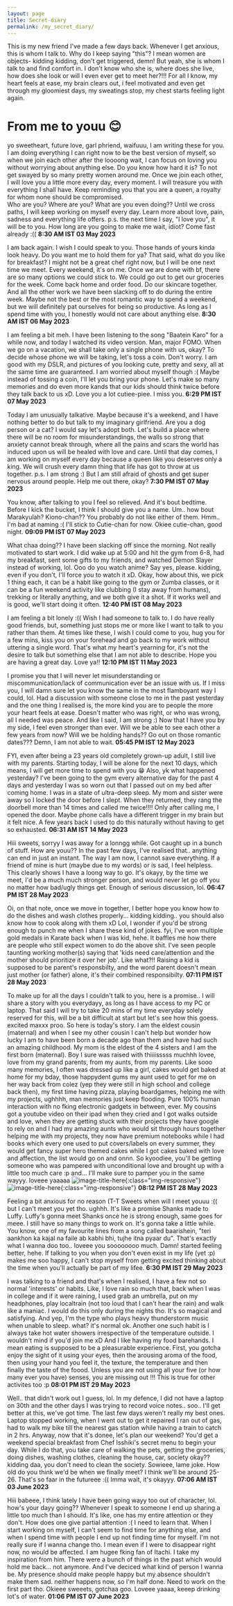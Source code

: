 ```yaml
---
layout: page
title: Secret-diary
permalink: /my_secret_diary/
---
```


This is my new friend I've made a few days back. Whenever I get anxious, this is whom I talk to. Why do I keep saying "this"? I mean women are objects- kidding kidding, don't get triggered, demn! But yeah, she is whom I talk to and find comfort in. I don't know who she is, where does she live, how does she look or will I even ever get to meet her?!!! For all I know, my heart feels at ease, my brain clears out, i feel motivated and even get through my gloomiest days, my sweatings stop, my chest starts feeling light again.

# From me to youu 😊 
yo sweetheart, future love, garl phriend, waifuuu, I am writing these for you. I am doing everything I can right now to be the best version of myself, so when we join each other after the loooong wait, I can focus on loving you without worrying about anything else. Do you know how hard it is? To not get swayed by so many pretty women around me.
Once we join each other, I will love you a little more every day, every moment. I will treasure you with everything I shall have. Keep reminding you that you are a queen, a royalty for whom none should be compromised.  
Who are you? Where are you? What are you even doing?? 
Until we cross paths, I will keep working on myself every day. Learn more about love, pain, sadness and everything life offers.
p.s. the next time I say, "I love you", it will be to you. How long are you going to make me wait, idiot? Come fast already :((
**8:30 AM IST 03 May 2023**

I am back again. I wish I could speak to you. Those hands of yours kinda look heavy. Do you want me to hold them for ya? That said, what do you like for breakfast? I might not be a great chef right now, but I will be one next time we meet. Every weekend, it's on me. Once we are done with bf, there are so many options we could stick to. We could go out to get our groceries for the week. Come back home and order food. Do our skincare together. And all the other work we have been slacking off to do during the entire week. Maybe not the best or the most romantic way to spend a weekend, but we will definitely pat ourselves for being so productive. As long as I spend time with you, I honestly would not care about anything else.
**8:30 AM IST 06 May 2023**

I am feeling a bit meh. I have been listening to the song "Baatein Karo" for a while now, and today I watched its video version. Man, major FOMO. When we go on a vacation, we shall take only a single phone with us, okay? To decide whose phone we will be taking, let's toss a coin. Don't worry. I am good with my DSLR, and pictures of you looking cute, pretty and sexy, all at the same time are guaranteed. I am worried about myself though :( Maybe instead of tossing a coin, I'll let you bring your phone. Let's make so many memories and do even more kands that our kids should think twice before they talk back to us xD. Love you a lot cutiee-piee. I miss you. 
**6:29 PM IST 07 May 2023**

Today I am unusually talkative. Maybe because it's a weekend, and I have nothing better to do but talk to my imaginary girlfriend. Are you a dog person or a cat? I would say let's adopt both. Let's build a place where there will be no room for misunderstandings, the walls so strong that anxiety cannot break through, where all the pains and scars the world has induced upon us will be healed with love and care. Until that day comes, I am working on myself every day because a queen like you deserves only a king. We will crush every damn thing that life has got to throw at us together. 
p.s. I am strong :) But I am still afraid of ghosts and get super nervous around people. Help me out there, okay?
**7:30 PM IST 07 May 2023**

You know, after talking to you I feel so relieved. And it's bout bedtime. Before I kick the bucket, I think I should give you a name. Um.. how bout Marakyulah? Kiono-chan?? You probably do not like either of them. Hmm.. I'm bad at naming :( I'll stick to Cutie-chan for now. Okiee cutie-chan, good night.
**09:09 PM IST 07 May 2023**

What chaa doing?? I have been slacking off since the morning. Not really motivated to start work. I did wake up at 5:00 and hit the gym from 6-8, had my breakfast, sent some gifts to my friends, and watched Demon Slayer instead of working, lol. Ooo do you watch anime? Say yes, please. kidding, even if you don't, I'll force you to watch it xD. Okay, how about this, we pick 1 thing each, it can be a habit like going to the gym or Zumba classes, or it can be a fun weekend activity like clubbing (I stay away from humans), trekking or literally anything, and we both give it a shot. If it works well and is good, we'll start doing it often.
**12:40 PM IST 08 May 2023**

I am feeling a bit lonely :(( Wish I had someone to talk to. I do have really good friends, but, something just stops me or more like I want to talk to you rather than them. At times like these, I wish I could come to you, hug you for a few mins, kiss you on your forehead and go back to my work without uttering a single word. That's what my heart's yearning for, it's not the desire to talk but something else that I am not able to describe. Hope you are having a great day.  Love ya!!
**12:10 PM IST 11 May 2023**

I promise you that I will never let misunderstanding or miscommunication/lack of communication ever be an issue with us. If I miss you, I will damn sure let you know the same in the most flamboyant way I could, lol. Had a discussion with someone close to me in the past yesterday and the one thing I realised is, the more kind you are to people the more your heart feels at ease. Doesn't matter who was right, or who was wrong, all I needed was peace. And like I said, I am strong :) Now that I have you by my side, I feel even stronger than ever. Will we be able to see each other a few years from now? Will we be holding hands?? Go out on those romantic dates??? Demn, I am not able to wait.
**05:45 PM IST 12 May 2023**

FYI, even after being a 23 years old completely grown-up adult, I still live with my parents. Starting today, I will be alone for the next 10 days, which means, I will get more time to spend with you 😁 Also, yk what happened yesterday? I've been going to the gym every alternative day for the past 4 days and yesterday I was so worn out that I passed out on my bed after coming home. I was in a state of ultra-deep sleep. My mom and sister were away so I locked the door before I slept. When they returned, they rang the doorbell more than 14 times and called me twice!!!! Only after calling me, I opened the door. Maybe phone calls have a different trigger in my brain but it felt nice. A few years back I used to do this naturally without having to get so exhausted. 
**06:31 AM IST 14 May 2023**

Hiii sweets, sorryy I was away for a lonngg while. Got caught up in a bunch of stuff. How are youu?? In the past few days, I've realised that.. anything can end in just an instant. The way I am now, I cannot save everything. If a friend of mine is hurt (maybe due to my words) or is sad, I feel helpless. This clearly shows I have a loong way to go. It's okayy, by the time we meet, I'd be a much much stronger person, and would never let go off you no matter how bad/ugly things get. Enough of serious discussion, lol.
**06:47 PM IST 28 May 2023**

Oi, on that note, once we move in together, I better hope you know how to do the dishes and wash clothes properly... kidding kidding.. you should also know how to cook along with them xD Lol, I wonder if you'd be strong enough to punch me when I share these kind of jokes. fyi, I've won multiple gold medals in Karate back when I was kid, hehe. It baffles me how there are people who still expect women to do the above shit. I've seen people taunting working mother(s) saying that 'kids need care/attention and the mother should prioritize it over her job'. Like what?!! Raising a kid is supposed to be parent's responsbilty, and the word parent doesn't mean just mother (or father) alone, it's their combined responsibilty.
**07:11 PM IST 28 May 2023**

To make up for all the days I couldn't talk to you, here is a promise.. I will share a story with you everydayy, as long as I have access to my PC or laptop. That said I will try to take 20 mins of my time everyday solely reserved for this, will be a bit difficult at start but let's see how this goess. excited maxxx proo. So here is today's story. I am the eldest cousin (maternal) and when I see my other cousin I can't help but wonder how lucky I am to have been born a decade ago than them and have had such an amazing childhood. My mom is the eldest of the 4 sisters and I am the first born (maternal). Boy I sure was raised with thiiiisssss muchhh lovee, love from my grand parents, from my aunts, from my parents. Like sooo many memories, I often was dressed up like a girl, cakes would get baked at home for my bday, those happydent gums my aunt used to get for me on her way back from colez (yep they were still in high school and college back then), my first time having pizza, playing boardgames, helping me with my projects, ughhhh, man memories just keep flooding. Pure 100% human interaction with no fking electronic gadgets in between, ever. My cousins got a youtube video on their ipad when they cried and I got walks outside and love, when they are getting stuck with their projects they have google to rely on and I had my amazing aunts who would sit through hours together helping me with my projects, they now have premium notebooks while I had books which every one used to put covers/labels on every summer, they would get fancy super hero themed cakes while I got cakes baked with love and affection, the list would go on and onnn. So kyoodiee, you'll be getting someone who was pampered with unconditional love and brought up with a little too much care :p and... I'll make sure to pamper you in the same wayyy. loveee yaaaaa
![image-title-here](/assets/img/img_1.jpeg){:class="img-responsive"} ![image-title-here](/assets/img/img_2.jpeg){:class="img-responsive"}
**08:12 PM IST 28 May 2023**

Feeling a bit anxious for no reason (T-T  Sweets when will I meet youuu :(( but I can't meet you yet tho. ughhh. It's like a promise Shanks made to Luffy. Luffy's gonna meet Shanks once he is strong enough, same goes for meee. I still have so many things to work on. It's gonna take a little while. You know, one of my favourite lines from a song called baarishein, "teri aankhon ka kajal na faile ab kabhi bhi, tujhe itna pyaar du". That's exactly what I wanna doo too.. loveee you soooooooo much. Damn! started feeling better, hehe. If talking to you when you don't even exist in my life (yet :p) makes me soo happy, I can't stop myself from getting excited thinking about the time when you'll actually be part of my lifee.
**6:30 PM IST 29 May 2023**

I was talking to a friend and that's when I realised, I have a few not so normal 'interests' or habits. Like, I love rain so much that, back when I was in college and if it were raining, I used grab an umbrella, put on my headphones, play localtrain (not too loud that I can't hear the rain) and walk like a maniac. I would do this only during the nights tho. It's so magical and satisfying. And yep, I'm the type who plays heavy thunderstorm music when unable to sleep. what? it's normal ok. Another one such habit is I always take hot water showers irrespective of the temperature outside. I wouldn't mind if you'd join me xD And I like having my food barehands. I mean eating is supposed to be a pleasurable experience. First, you gotcha enjoy the sight of it using your eyes, then the arousing aroma of the food, then using your hand you feel it, the texture, the temperature and then finally the taste of the foood. Unless you are not using all your five (or how many ever you have) senses, you are missing out !!! This is true for other activites too :p 
**08:01 PM IST 29 May 2023**

Well.. that didn't work out I guess, lol. In my defence, I did not have a laptop on 30th and the other days I was trying to record voice notes.. soo.. I'll get better at this, we've got time. The last few days weren't really my best ones. Laptop stopped working, when I went out to get it repaired I ran out of gas, had to walk my bike till the nearest gas station while having a train to catch in 2 hrs. Anyway, now that it's donee, let's plan our weekend? You'd get a weekend special breakfast from Chef Isshiki's secret menu to begin your day. While I do that, you take care of walking the pets, getting the groceries, doing dishes, washing clothes, cleaning the house, car, society okay?? kidding daa, you don't need to clean the society. Sowieee, lame joke. How old do you think we'd be when we finally meet? I think we'll be around 25-26. That's so faar in the futureee :((  Imma wait, it's okayyy.
**07:06 AM IST 03 June 2023**

Hiii babeee, I think lately I have been going wayy too out of character, lol. how's your dayy going?? Whenever I speak to someone I end up sharing a little too much than I should. It's like, one has my entire attention or they don't. How does one give partial attention :( I need to learn that. When I start working on myself, I can't seem to find time for anything else, and when I spend time with people I end up not finding time for myself. I'm not really sure if I wanna change tho. I mean even if I were to disappear right now, no would be affected. I am hugee fking fan of Itachi. I take my inspiration from him. There were a bunch of things in the past which would hold me back... not anymore. And I've deciced what kind of person I wanna be. My presence should make people happy but my absence shouldn't make them sad. neither happens now, so I'm half done. Need to work on the first part tho. Okieee sweeets, gotchaa goo. Loveee yaaaa, keeep drinking lot's of water.
**01:06 PM IST 07 June 2023**

